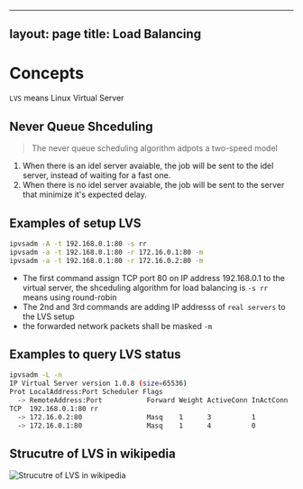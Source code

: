 
---
layout: page
title: Load Balancing
---
# Concepts
`LVS` means Linux Virtual Server

## Never Queue Shceduling
> The never queue scheduling algorithm adpots a two-speed model
1. When there is an idel server avaiable, the job will be sent to the idel server, instead of waiting for a fast one.
1. When there is no idel server avaiable, the job will be sent to the server that minimize it's expected delay.


## Examples of setup LVS
```sh
ipvsadm -A -t 192.168.0.1:80 -s rr
ipvsadm -a -t 192.168.0.1:80 -r 172.16.0.1:80 -m
ipvsadm -a -t 192.168.0.1:80 -r 172.16.0.2:80 -m
```
- The first command assign TCP port 80 on IP address 192.168.0.1 to the virtual server, the shceduling algorithm for load balancing is `-s rr` means using round-robin
- The 2nd and 3rd commands are adding IP addresss of `real servers` to the LVS setup
- the forwarded network packets shall be masked `-m`

## Examples to query LVS status
```sh
ipvsadm -L -n
IP Virtual Server version 1.0.8 (size=65536)
Prot LocalAddress:Port Scheduler Flags
  -> RemoteAddress:Port           Forward Weight ActiveConn InActConn
TCP  192.168.0.1:80 rr
  -> 172.16.0.2:80                Masq    1      3          1
  -> 172.16.0.1:80                Masq    1      4          0
```

## Strucutre of LVS in wikipedia
![Strucutre of LVS in wikipedia](https://upload.wikimedia.org/wikipedia/commons/thumb/8/84/Wikimedia_Server_Architecture_%28simplified%29.svg/743px-Wikimedia_Server_Architecture_%28simplified%29.svg.png)
